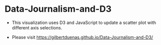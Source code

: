 # Data-Journalism-and-D3
* This visualization uses D3 and JavaScript to update a scatter plot with different axis selections.

* Please visit https://gilbertduenas.github.io/Data-Journalism-and-D3/
